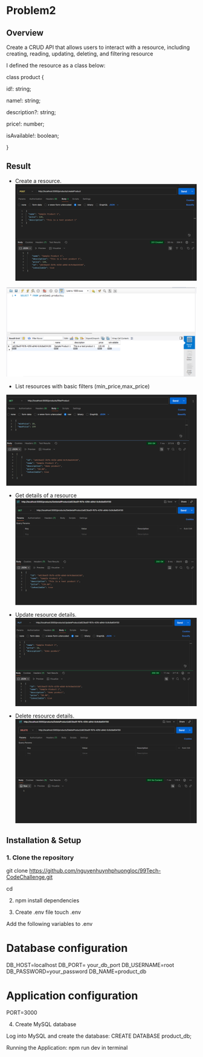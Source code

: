 # Problem2

## Overview

Create a CRUD API that allows users to interact with a resource, including creating, reading, updating, deleting, and filtering resource

I defined the resource as a class below:

class product {
    
  id!: string;

  name!: string;
 
  description?: string;

  price!: number;

  isAvailable!: boolean;

}


## Result

+ Create a resource.
![HomePage](./images/image1.png)

![HomePage](./images/image2.png)

+ List resources with basic filters (min_price,max_price)

![HomePage](./images/image3.png)

+ Get details of a resource
![HomePage](./images/image4.png)

+ Update resource details.
![HomePage](./images/image5.png)


+ Delete resource details.
![HomePage](./images/image6.png)

## Installation & Setup

### 1. Clone the repository

git clone https://github.com/nguyenhuynhphuongloc/99Tech-CodeChallenge.git

cd <CRUDE>


2. npm install dependencies


3. Create .env file
touch .env

Add the following variables to .env

# Database configuration
DB_HOST=localhost
DB_PORT= your_db_port
DB_USERNAME=root
DB_PASSWORD=your_password
DB_NAME=product_db

# Application configuration
PORT=3000

4. Create MySQL database

Log into MySQL and create the database: CREATE DATABASE product_db;


Running the Application: npm run dev in terminal

